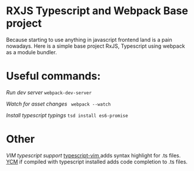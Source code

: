 # RXJS Typescript and Webpack Base project

Because starting to use anything in javascript frontend land is a pain nowadays. Here is a simple base project RxJS, Typescript using webpack as a module bundler.

# Useful commands:

_Run dev server_
`webpack-dev-server`

_Watch for asset changes_
` webpack --watch`

_Install typescript typings_
`tsd install es6-promise`

# Other

_VIM typescript support_
[ typescript-vim ](https://github.com/leafgarland/typescript-vim) adds syntax highlight for .ts files. [YCM](https://github.com/Valloric/YouCompleteMe) if compiled with typescript installed adds code completion to .ts files.
